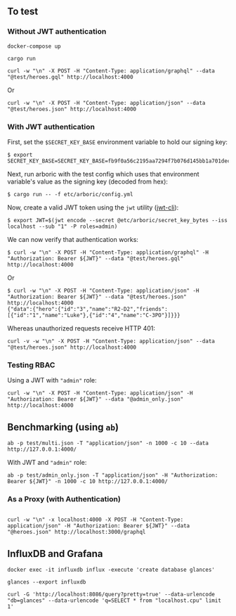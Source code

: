 ## To test

### Without JWT authentication

```
docker-compose up
```

```
cargo run
```

```
curl -w "\n" -X POST -H "Content-Type: application/graphql" --data "@test/heroes.gql" http://localhost:4000
```

Or

```
curl -w "\n" -X POST -H "Content-Type: application/json" --data "@test/heroes.json" http://localhost:4000
```

### With JWT authentication

First, set the `$SECRET_KEY_BASE` environment variable to hold our signing key:

```
$ export SECRET_KEY_BASE=SECRET_KEY_BASE=fb9f0a56c2195aa7294f7b076d145bb1a701decd06e8e32cbfdc2f3146a11b3637c5b77d2f98ffb5081af31ae180b69bf2b127ff2496f3c252fcaa20c89d1b019a4639fd26056b6136dd327d118c7d833b357d673d4ba79f1997c4d1d47b74549e0b0e827444fe36dcd7411c0a1384140121e099343d074b6a34c9179ed4687d
```

Next, run arboric with the test config which uses that environment variable's value as the signing key (decoded from hex):

```
$ cargo run -- -f etc/arboric/config.yml
```

Now, create a valid JWT token using the `jwt` utility ([jwt-cli](https://github.com/mike-engel/jwt-cli)):

```
$ export JWT=$(jwt encode --secret @etc/arboric/secret_key_bytes --iss localhost --sub "1" -P roles=admin)
```

We can now verify that authentication works:

```
$ curl -w "\n" -X POST -H "Content-Type: application/graphql" -H "Authorization: Bearer ${JWT}" --data "@test/heroes.gql" http://localhost:4000
```

Or

```
$ curl -w "\n" -X POST -H "Content-Type: application/json" -H "Authorization: Bearer ${JWT}" --data "@test/heroes.json" http://localhost:4000
{"data":{"hero":{"id":"3","name":"R2-D2","friends":[{"id":"1","name":"Luke"},{"id":"4","name":"C-3PO"}]}}}
```

Whereas unauthorized requests receive HTTP 401:

```
curl -v -w "\n" -X POST -H "Content-Type: application/json" --data "@test/heroes.json" http://localhost:4000
```

### Testing RBAC

Using a JWT with `"admin"` role:

```
curl -w "\n" -X POST -H "Content-Type: application/json" -H "Authorization: Bearer ${JWT}" --data "@admin_only.json" http://localhost:4000
```

## Benchmarking (using `ab`)

```
ab -p test/multi.json -T "application/json" -n 1000 -c 10 --data http://127.0.0.1:4000/
```

With JWT and `"admin"` role:

```
ab -p test/admin_only.json -T "application/json" -H "Authorization: Bearer ${JWT}" -n 1000 -c 10 http://127.0.0.1:4000/
```

### As a Proxy (with Authentication)

```

curl -w "\n" -x localhost:4000 -X POST -H "Content-Type: application/json" -H "Authorization: Bearer ${JWT}" --data "@heroes.json" http://localhost:3000/graphql

```

## InfluxDB and Grafana

```
docker exec -it influxdb influx -execute 'create database glances'
```

```
glances --export influxdb
```

```
curl -G 'http://localhost:8086/query?pretty=true' --data-urlencode "db=glances" --data-urlencode 'q=SELECT * from "localhost.cpu" limit 1'
```
